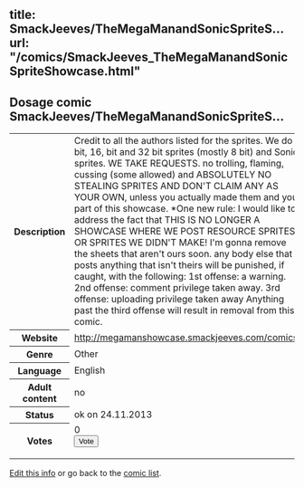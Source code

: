 title: SmackJeeves/TheMegaManandSonicSpriteS...
url: "/comics/SmackJeeves_TheMegaManandSonicSpriteShowcase.html"
---
Dosage comic SmackJeeves/TheMegaManandSonicSpriteS...
-----------------------------------------

<p id="msg"></p>
<script type="text/javascript">
if (window.location.search === '?edit_info_mail=sent_ok') {
  var elem = document.getElementById("msg");
  elem.innerHTML = 'Edited information sucessfully sent for review, which is usually done daily. Thanks!';
  elem.className = 'ok';
}
</script>
<table class="comicinfo">
<tr>
<th>Description</th><td>Credit to all the authors listed for the sprites. We do 8 bit, 16, bit and 32 bit sprites (mostly 8 bit) and Sonic sprites. WE TAKE REQUESTS. no trolling, flaming, cussing (some allowed) and ABSOLUTELY NO STEALING SPRITES AND DON'T CLAIM ANY AS YOUR OWN, unless you actually made them and your part of this showcase. *One new rule: I would like to address the fact that THIS IS NO LONGER A SHOWCASE WHERE WE POST RESOURCE SPRITES OR SPRITES WE DIDN'T MAKE! I'm gonna remove the sheets that aren't ours soon. any body else that posts anything that isn't theirs will be punished, if caught, with the following: 1st offense: a warning. 2nd offense: comment privilege taken away. 3rd offense: uploading privilege taken away Anything past the third offense will result in removal from this comic.</td>
</tr>
<tr>
<th>Website</th><td><a href="http://megamanshowcase.smackjeeves.com/comics/">http://megamanshowcase.smackjeeves.com/comics/</a></td>
</tr>
<tr>
<th>Genre</th><td>Other</td>
</tr>
<tr>
<th>Language</th><td>English</td>
</tr>
<tr>
<th>Adult content</th><td>no</td>
</tr>
<tr>
<th>Status</th><td>ok on 24.11.2013</td>
</tr>
<tr>
<th>Votes</th><td>0
<form action="http://gaecounter.appspot.com/count/" method="POST">
<input name="name" type="hidden" value="SmackJeeves_TheMegaManandSonicSpriteShowcase"/>
<input name="uid" type="hidden" id="voteuid" value=""/>
<input type="submit" value="Vote"/>
</form>
</td>
</tr>
</table>
<script type="text/javascript">
var ua = navigator.userAgent;
document.getElementById("voteuid").value = ua.replace(/[^a-zA-Z0-9\._:]/g , "_");;
</script>

[Edit this info](SmackJeeves_TheMegaManandSonicSpriteShowcase_edit.html) or go back to the [comic list](../comic-index.html).
